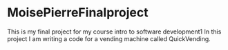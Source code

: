 # MoisePierreFinalproject
This is my final project for my course intro to software development1 In this project I am writing a code for a vending machine called QuickVending.
